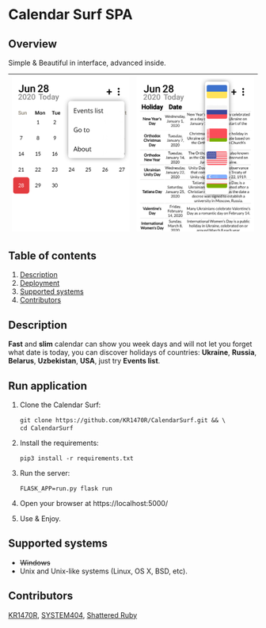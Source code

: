 # Calendar Surf SPA

## Overview

Simple & Beautiful in interface, advanced inside.

| <img src="/screenshots/1.png" width=250> | <img src="/screenshots/2.png" width=250> |
|------------------------------------------|------------------------------------------|

## Table of contents

1. [Description][1]
2. [Deployment][2]
3. [Supported systems][3]
4. [Contributors][4]

## Description

**Fast** and **slim** calendar can show you week days and will not let you forget what date is today, you can discover
holidays of countries: **Ukraine**, **Russia**, **Belarus**, **Uzbekistan**, **USA**, just try **Events list**.

## Run application

1. Clone the Calendar Surf:
   ```shell
   git clone https://github.com/KR1470R/CalendarSurf.git && \
   cd CalendarSurf
   ```

2. Install the requirements:
    ```shell
   pip3 install -r requirements.txt
   ```
3. Run the server:
   ```shell
   FLASK_APP=run.py flask run
   ```
4. Open your browser at
   https://localhost:5000/
5. Use & Enjoy.

## Supported systems

- ~~Windows~~
- Unix and Unix-like systems (Linux, OS X, BSD, etc).

## Contributors

[KR1470R][5], [SYSTEM404][6], [Shattered Ruby][7]

[1]:https://github.com/KR1470R/CalendarSurf#description

[2]:https://github.com/KR1470R/CalendarSurf#deployment

[3]:https://github.com/KR1470R/CalendarSurf#supported-systems

[4]:https://github.com/KR1470R/CalendarSurf#contributors

[5]:https://github.com/KR1470R

[6]:https://github.com/404system404

[7]:https://github.com/unurgunite
